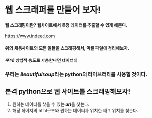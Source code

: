 # 웹 스크래퍼를 만들어 보자!
#### 웹 스크래핑이란? 웹사이트에서 특정 데이터를 추출할 수 있게 해준다.
https://www.indeed.com
#### 위의 채용사이트의 모든 일들을 스크래핑해서, 엑셀 파일에 정리해보자.
#### *주의!* 상업적 용도로 사용한다면 데이터의 
### 우리는 *Beautifulsoup*라는 python의 라이브러리를 사용할 것이다.

## 본격 python으로 웹 사이트를 스크래핑해보자!
1. 원하는 데이터를 찾을 수 있는 ***url***을 찾는다.
2. 해당 페이지의 html구조와 원하는 데이터가 위치한 태그 위치를 찾는다.
